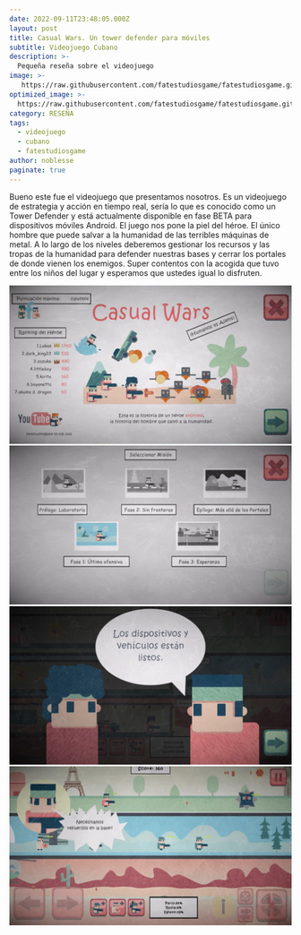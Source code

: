 ```yaml
---
date: 2022-09-11T23:48:05.000Z
layout: post
title: Casual Wars. Un tower defender para móviles
subtitle: Videojuego Cubano
description: >-
  Pequeña reseña sobre el videojuego 
image: >-
   https://raw.githubusercontent.com/fatestudiosgame/fatestudiosgame.github.io/master/src/img/images-post/casual-wars/casual-wars-01.jpg
optimized_image: >-
  https://raw.githubusercontent.com/fatestudiosgame/fatestudiosgame.github.io/master/src/img/images-post/casual-wars/casual-wars-01.jpg
category: RESEÑA
tags:
  - videojuego
  - cubano
  - fatestudiosgame
author: noblesse
paginate: true
---
```

Bueno este fue el videojuego que presentamos nosotros. Es un videojuego de estrategia y acción en tiempo real, sería lo que es conocido como un Tower Defender y está actualmente disponible en fase BETA para dispositivos móviles Android. El juego nos pone la piel del héroe. El único hombre que puede salvar a la humanidad de las terribles máquinas de metal. A lo largo de los niveles deberemos gestionar los recursos y las tropas de la humanidad para defender nuestras bases y cerrar los portales de donde vienen los enemigos. Super contentos con la acogida que tuvo entre los niños del lugar y esperamos que ustedes igual lo disfruten. 


![imagen de casual wars]( https://raw.githubusercontent.com/fatestudiosgame/fatestudiosgame.github.io/master/src/img/images-post/casual-wars/casual-wars-02.jpg)
![imagen de casual wars]( https://raw.githubusercontent.com/fatestudiosgame/fatestudiosgame.github.io/master/src/img/images-post/casual-wars/casual-wars-03.jpg)
![imagen de casual wars]( https://raw.githubusercontent.com/fatestudiosgame/fatestudiosgame.github.io/master/src/img/images-post/casual-wars/casual-wars-04.jpg)
![imagen de casual wars]( https://raw.githubusercontent.com/fatestudiosgame/fatestudiosgame.github.io/master/src/img/images-post/casual-wars/casual-wars-05.jpg)